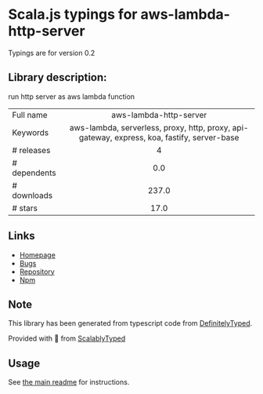 
# Scala.js typings for aws-lambda-http-server

Typings are for version 0.2

## Library description:
run http server as aws lambda function

|                    |                 |
| ------------------ | :-------------: |
| Full name          | aws-lambda-http-server |
| Keywords           | aws-lambda, serverless, proxy, http, proxy, api-gateway, express, koa, fastify, server-base |
| # releases         | 4 |
| # dependents       | 0.0 |
| # downloads        | 237.0 |
| # stars            | 17.0 |

## Links
- [Homepage](https://github.com/JamesKyburz/aws-lambda-http-server#readme)
- [Bugs](https://github.com/JamesKyburz/aws-lambda-http-server/issues)
- [Repository](https://github.com/JamesKyburz/aws-lambda-http-server)
- [Npm](https://www.npmjs.com/package/aws-lambda-http-server)
    


## Note
This library has been generated from typescript code from [DefinitelyTyped](https://definitelytyped.org).

Provided with :purple_heart: from [ScalablyTyped](https://github.com/oyvindberg/ScalablyTyped)

## Usage
See [the main readme](../../readme.md) for instructions.


